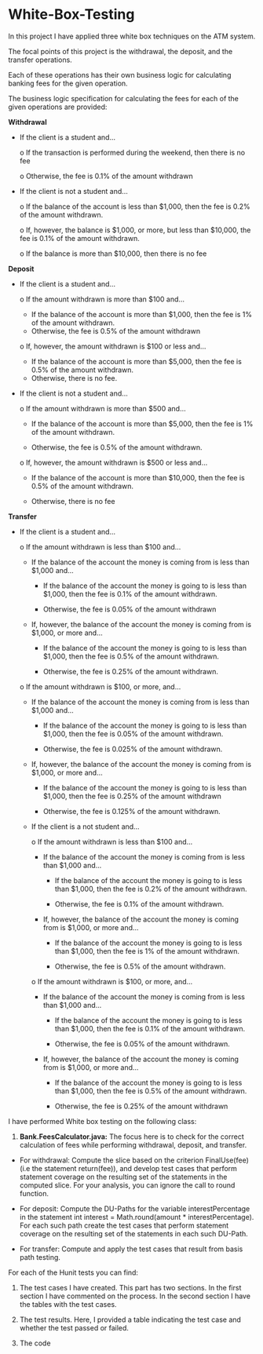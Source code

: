 # White-Box-Testing
In this project I have applied three white box techniques on the ATM system.

The focal points of this project is the withdrawal, the deposit, and the transfer operations.

Each of these operations has their own business logic for calculating banking fees for the given operation.

The business logic specification for calculating the fees for each of the given operations are provided:

**Withdrawal**

- If the client is a student and…

  o If the transaction is performed during the weekend, then there is no fee
  
  o Otherwise, the fee is 0.1% of the amount withdrawn

- If the client is not a student and…

  o If the balance of the account is less than $1,000, then the fee is 0.2% of the amount
withdrawn.

  o If, however, the balance is $1,000, or more, but less than $10,000, the fee is 0.1% of the
amount withdrawn.

  o If the balance is more than $10,000, then there is no fee
  
  
**Deposit**

- If the client is a student and…

  o If the amount withdrawn is more than $100 and…
  
    - If the balance of the account is more than $1,000, then the fee is 1% of the
amount withdrawn.
    - Otherwise, the fee is 0.5% of the amount withdrawn
  
  o If, however, the amount withdrawn is $100 or less and…
  
    - If the balance of the account is more than $5,000, then the fee is 0.5% of the
amount withdrawn.
    - Otherwise, there is no fee.

- If the client is not a student and…

  o If the amount withdrawn is more than $500 and…
  
    - If the balance of the account is more than $5,000, then the fee is 1% of the
amount withdrawn.

    - Otherwise, the fee is 0.5% of the amount withdrawn.
  
  o If, however, the amount withdrawn is $500 or less and…

    - If the balance of the account is more than $10,000, then the fee is 0.5% of the
amount withdrawn.

    - Otherwise, there is no fee
    
**Transfer**

- If the client is a student and…

  o If the amount withdrawn is less than $100 and…
  
    - If the balance of the account the money is coming from is less than $1,000 and…
    
      - If the balance of the account the money is going to is less than $1,000,
then the fee is 0.1% of the amount withdrawn.

      - Otherwise, the fee is 0.05% of the amount withdrawn
      
   - If, however, the balance of the account the money is coming from is $1,000, or more and…
   
     - If the balance of the account the money is going to is less than $1,000,
then the fee is 0.5% of the amount withdrawn.
  
     - Otherwise, the fee is 0.25% of the amount withdrawn.

  o If the amount withdrawn is $100, or more, and…
  
    - If the balance of the account the money is coming from is less than $1,000 and…
    
      - If the balance of the account the money is going to is less than $1,000,
then the fee is 0.05% of the amount withdrawn.

      - Otherwise, the fee is 0.025% of the amount withdrawn.
    
    - If, however, the balance of the account the money is coming from is $1,000, or
more and…

      - If the balance of the account the money is going to is less than $1,000,
then the fee is 0.25% of the amount withdrawn

      - Otherwise, the fee is 0.125% of the amount withdrawn.
      
  - If the client is a not student and…
  
    o If the amount withdrawn is less than $100 and…
    
      - If the balance of the account the money is coming from is less than $1,000 and…
      
        - If the balance of the account the money is going to is less than $1,000, then the fee is 0.2% of the amount withdrawn.
        
        - Otherwise, the fee is 0.1% of the amount withdrawn.
        
      - If, however, the balance of the account the money is coming from is $1,000, or more and…
      
        - If the balance of the account the money is going to is less than $1,000, then the fee is 1% of the amount withdrawn.
        
        - Otherwise, the fee is 0.5% of the amount withdrawn.
        
    o If the amount withdrawn is $100, or more, and…
    
      - If the balance of the account the money is coming from is less than $1,000 and…
      
        - If the balance of the account the money is going to is less than $1,000, then the fee is 0.1% of the amount withdrawn.
        
        - Otherwise, the fee is 0.05% of the amount withdrawn.
        
      - If, however, the balance of the account the money is coming from is $1,000, or more and…
      
        - If the balance of the account the money is going to is less than $1,000, then the fee is 0.5% of the amount withdrawn.
        
        - Otherwise, the fee is 0.25% of the amount withdrawn
        
I have performed White box testing on the following class:
  
1) **Bank.FeesCalculator.java:** The focus here is to check for the correct calculation of fees while performing withdrawal, deposit, and transfer.

- For withdrawal: Compute the slice based on the criterion FinalUse(fee) (i.e the statement return(fee)), and develop test cases that perform statement coverage on the resulting set of the statements in the computed slice. For your analysis, you can ignore
the call to round function.

- For deposit: Compute the DU-Paths for the variable interestPercentage in the statement int interest = Math.round(amount * interestPercentage). For each such path create the test cases that perform statement coverage on the resulting set of the statements in each such DU-Path.

- For transfer: Compute and apply the test cases that result from basis path testing.

For each of the Hunit tests you can find:

1) The test cases I have created. This part has two sections. In the first section I have commented on the process. In the second section I have the tables with the test cases.

2) The test results. Here, I provided a table indicating the test case and whether the test passed or failed.

3) The code
